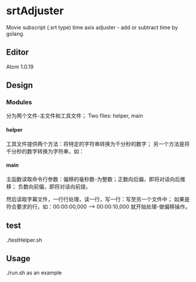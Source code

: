 # srtAdjuster
Movie subscript (.srt type) time axis adjuster - add or subtract time by golang.

## Editor
Atom 1.0.19

## Design
### Modules
分为两个文件-主文件和工具文件；
Two files:  helper, main
#### helper
工具文件提供两个方法：将特定的字符串转换为千分秒的数字；
另一个方法是将千分秒的数字转换为字符串，如：

#### main
主函数读取命令行参数：偏移的毫秒数-为整数；正数向后偏，即将对话向后推移；
负数向前偏，即将对话向前提。

然后读取字幕文件，一行行处理，读一行，写一行：写至另一个文件中；
如果是符合要求的行，如：00:00:00,000 --> 00:00:10,000
就开始处理-做偏移操作。


## test
./testHelper.sh

## Usage
./run.sh as an example
